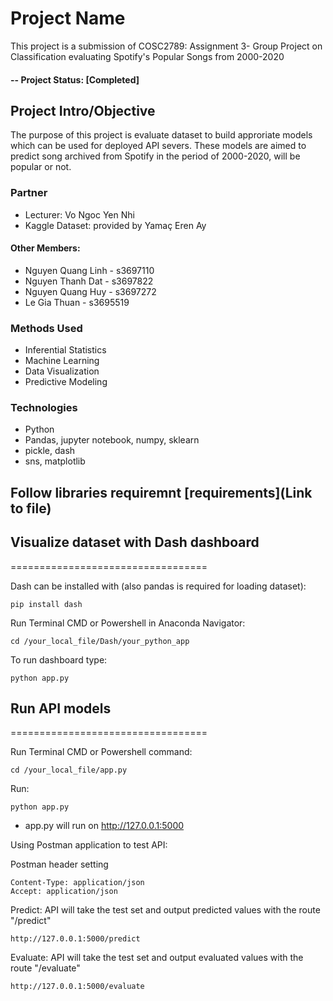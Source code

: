 # Project Name
This project is a submission of COSC2789: Assignment 3- Group Project on Classification evaluating Spotify's Popular Songs from 2000-2020

#### -- Project Status: [Completed]

## Project Intro/Objective
The purpose of this project is evaluate dataset to build approriate models which can be used for deployed API severs. These models are aimed to predict song archived from Spotify in the period of 2000-2020, will be popular or not. 

### Partner
* Lecturer: Vo Ngoc Yen Nhi
* Kaggle Dataset: provided by Yamaç Eren Ay


#### Other Members:
* Nguyen Quang Linh - s3697110
* Nguyen Thanh Dat - s3697822
* Nguyen Quang Huy - s3697272
* Le Gia Thuan - s3695519

### Methods Used
* Inferential Statistics
* Machine Learning
* Data Visualization
* Predictive Modeling

### Technologies

* Python
* Pandas, jupyter notebook, numpy, sklearn
* pickle, dash
* sns, matplotlib


## Follow libraries requiremnt [requirements](Link to file)

## Visualize dataset with Dash dashboard
==================================

Dash can be installed with (also pandas is required for loading dataset): 
```
pip install dash
```

Run Terminal CMD or Powershell in Anaconda Navigator:
```
cd /your_local_file/Dash/your_python_app
```

To run dashboard type:
```
python app.py
```

## Run API models
==================================

Run Terminal CMD or Powershell command: 

```
cd /your_local_file/app.py
```

Run: 
```
python app.py
```

- app.py will run on http://127.0.0.1:5000

Using Postman application to test API:

Postman header setting

```
Content-Type: application/json
Accept: application/json
```


Predict: API will take the test set and output predicted values with the route "/predict"

```
http://127.0.0.1:5000/predict
```

Evaluate: API will take the test set and output evaluated values with the route "/evaluate"

```
http://127.0.0.1:5000/evaluate
```


